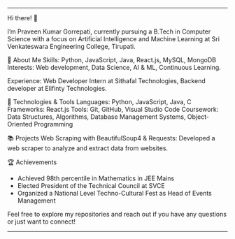 

---

Hi there! 👋

I’m Praveen Kumar Gorrepati, currently pursuing a B.Tech in Computer Science with a focus on Artificial Intelligence and Machine Learning at Sri Venkateswara Engineering College, Tirupati.

🚀 About Me
Skills: Python, JavaScript, Java, React.js, MySQL, MongoDB
Interests: Web development, Data Science, AI & ML, Continuous Learning.

Experience: Web Developer Intern at Sithafal Technologies, Backend developer at Elifinty Technologies.

 🔧 Technologies & Tools
Languages: Python, JavaScript, Java, C
Frameworks: React.js
Tools: Git, GitHub, Visual Studio Code
Coursework: Data Structures, Algorithms, Database Management Systems, Object-Oriented Programming

 📚 Projects
Web Scraping with BeautifulSoup4 & Requests: Developed a web scraper to analyze and extract data from websites.

🏆 Achievements
- Achieved 98th percentile in Mathematics in JEE Mains
- Elected President of the Technical Council at SVCE
- Organized a National Level Techno-Cultural Fest as Head of Events Management

Feel free to explore my repositories and reach out if you have any questions or just want to connect!

---

